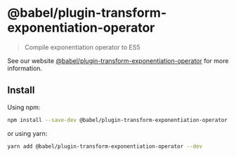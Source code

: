 # @babel/plugin-transform-exponentiation-operator

> Compile exponentiation operator to ES5

See our website [@babel/plugin-transform-exponentiation-operator](https://babeljs.io/docs/babel-plugin-transform-exponentiation-operator) for more information.

## Install

Using npm:

```sh
npm install --save-dev @babel/plugin-transform-exponentiation-operator
```

or using yarn:

```sh
yarn add @babel/plugin-transform-exponentiation-operator --dev
```

